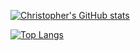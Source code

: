 [![Christopher's GitHub stats](https://github-readme-stats.vercel.app/api?username=cm8263&count_private=true&show_icons=true&hide=stars&theme=dark)](https://github.com/anuraghazra/github-readme-stats)

[![Top Langs](https://github-readme-stats.vercel.app/api/top-langs/?username=cm8263)](https://github.com/anuraghazra/github-readme-stats)
